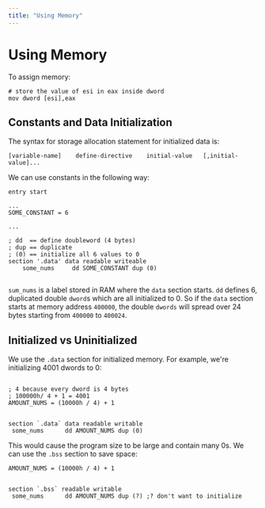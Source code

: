 ```yaml
---
title: "Using Memory"
---
```


# Using Memory

To assign memory:

```
# store the value of esi in eax inside dword
mov dword [esi],eax
```

## Constants and Data Initialization

The syntax for storage allocation statement for initialized data is:

```
[variable-name]    define-directive    initial-value   [,initial-value]...
```

We can use constants in the following way:

```
entry start

...
SOME_CONSTANT = 6

...

; dd  == define doubleword (4 bytes)
; dup == duplicate
; (0) == initialize all 6 values to 0
section '.data' data readable writeable
    some_nums     dd SOME_CONSTANT dup (0)


```

`sum_nums` is a label stored in RAM where the `data` section starts. `dd` defines 6, duplicated double `dword`s which are all initialized to 0. So if the `data` section starts at memory address `400000`, the double `dwords` will spread over 24 bytes starting from `400000` to `400024`.

## Initialized vs Uninitialized

We use the `.data` section for initialized memory. For example, we're initializing 4001 dwords to 0:

```

; 4 because every dword is 4 bytes
; 100000h/ 4 + 1 = 4001
AMOUNT_NUMS = (10000h / 4) + 1


section `.data` data readable writable
 some_nums      dd AMOUNT_NUMS dup (0)
```

This would cause the program size to be large and contain many 0s. We can use the `.bss` section to save space:

```
AMOUNT_NUMS = (10000h / 4) + 1


section `.bss` readable writable
 some_nums      dd AMOUNT_NUMS dup (?) ;? don't want to initialize

```
